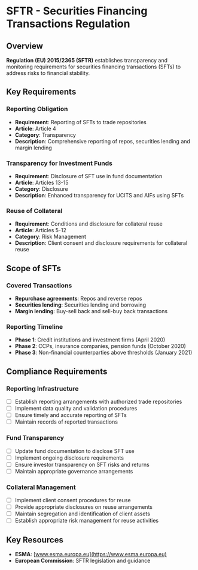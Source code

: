 # SFTR - Securities Financing Transactions Regulation

## Overview

**Regulation (EU) 2015/2365 (SFTR)** establishes transparency and monitoring requirements for securities financing transactions (SFTs) to address risks to financial stability.

## Key Requirements

### Reporting Obligation
- **Requirement**: Reporting of SFTs to trade repositories
- **Article**: Article 4
- **Category**: Transparency
- **Description**: Comprehensive reporting of repos, securities lending and margin lending

### Transparency for Investment Funds
- **Requirement**: Disclosure of SFT use in fund documentation
- **Article**: Articles 13-15
- **Category**: Disclosure
- **Description**: Enhanced transparency for UCITS and AIFs using SFTs

### Reuse of Collateral
- **Requirement**: Conditions and disclosure for collateral reuse
- **Article**: Articles 5-12
- **Category**: Risk Management
- **Description**: Client consent and disclosure requirements for collateral reuse

## Scope of SFTs

### Covered Transactions
- **Repurchase agreements**: Repos and reverse repos
- **Securities lending**: Securities lending and borrowing
- **Margin lending**: Buy-sell back and sell-buy back transactions

### Reporting Timeline
- **Phase 1**: Credit institutions and investment firms (April 2020)
- **Phase 2**: CCPs, insurance companies, pension funds (October 2020)
- **Phase 3**: Non-financial counterparties above thresholds (January 2021)

## Compliance Requirements

### Reporting Infrastructure
- [ ] Establish reporting arrangements with authorized trade repositories
- [ ] Implement data quality and validation procedures
- [ ] Ensure timely and accurate reporting of SFTs
- [ ] Maintain records of reported transactions

### Fund Transparency
- [ ] Update fund documentation to disclose SFT use
- [ ] Implement ongoing disclosure requirements
- [ ] Ensure investor transparency on SFT risks and returns
- [ ] Maintain appropriate governance arrangements

### Collateral Management
- [ ] Implement client consent procedures for reuse
- [ ] Provide appropriate disclosures on reuse arrangements
- [ ] Maintain segregation and identification of client assets
- [ ] Establish appropriate risk management for reuse activities

## Key Resources

- **ESMA**: [www.esma.europa.eu](https://www.esma.europa.eu)
- **European Commission**: SFTR legislation and guidance